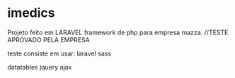 # imedics
Projeto feito em LARAVEL framework de php para empresa mazza. //TESTE APROVADO PELA EMPRESA

teste consiste em usar:
laravel
sass

datatables
jquery
ajax
